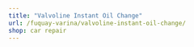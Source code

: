 ```yaml
---
title: "Valvoline Instant Oil Change"
url: /fuquay-varina/valvoline-instant-oil-change/
shop: car repair
---
```

